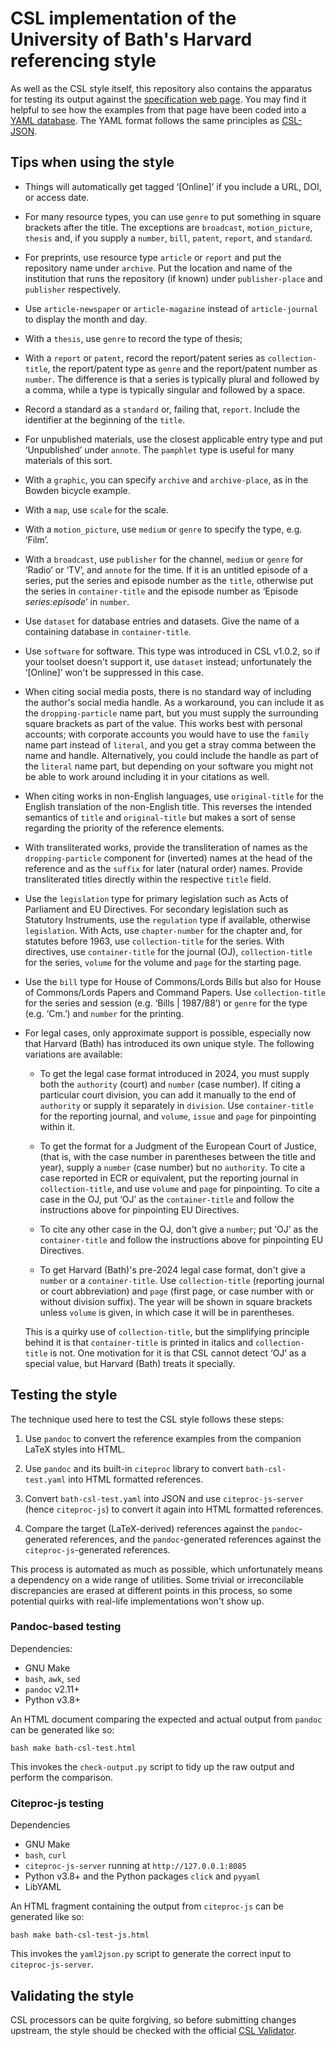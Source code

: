 # CSL implementation of the University of Bath's Harvard referencing style

As well as the CSL style itself, this repository also contains the apparatus for
testing its output against the [specification web page][bath-harvard]. You may
find it helpful to see how the examples from that page have been coded into a
[YAML database](bath-csl-test.yaml). The YAML format follows the same principles
as [CSL-JSON].

[bath-harvard]: https://library.bath.ac.uk/referencing/harvard-bath
[CSL-JSON]: https://citeproc-js.readthedocs.io/en/latest/csl-json/markup.html


## Tips when using the style

  - Things will automatically get tagged ‘\[Online]’ if you include a URL, DOI,
    or access date.

  - For many resource types, you can use `genre` to put something in square
    brackets after the title. The exceptions are `broadcast`, `motion_picture`,
    `thesis` and, if you supply a `number`, `bill`, `patent`, `report`, and
    `standard`.

  - For preprints, use resource type `article` or `report` and put the
    repository name under `archive`. Put the location and name of the
    institution that runs the repository (if known) under `publisher-place` and
    `publisher` respectively.

  - Use `article-newspaper` or `article-magazine` instead of `article-journal`
    to display the month and day.

  - With a `thesis`, use `genre` to record the type of thesis;

  - With a `report` or `patent`, record the report/patent series as
    `collection-title`, the report/patent type as `genre` and the report/patent
    number as `number`. The difference is that a series is typically plural and
    followed by a comma, while a type is typically singular and followed by a
    space.

  - Record a standard as a `standard` or, failing that, `report`. Include the
    identifier at the beginning of the `title`.

  - For unpublished materials, use the closest applicable entry type and put
    ‘Unpublished’ under `annote`. The `pamphlet` type is useful for many
    materials of this sort.

  - With a `graphic`, you can specify `archive` and `archive-place`, as in the
    Bowden bicycle example.

  - With a `map`, use `scale` for the scale.

  - With a `motion_picture`, use `medium` or `genre` to specify the type, e.g.
    ‘Film’.

  - With a `broadcast`, use `publisher` for the channel, `medium` or `genre` for
    ‘Radio’ or ‘TV’, and `annote` for the time. If it is an untitled episode of
    a series, put the series and episode number as the `title`, otherwise put
    the series in `container-title` and the episode number as ‘Episode
    *series:episode*’ in `number`.

  - Use `dataset` for database entries and datasets. Give the name of a
    containing database in `container-title`.

  - Use `software` for software. This type was introduced in CSL v1.0.2, so if
    your toolset doesn't support it, use `dataset` instead; unfortunately the
    ‘\[Online]’ won't be suppressed in this case.

  - When citing social media posts, there is no standard way of including the
    author's social media handle. As a workaround, you can include it as the
    `dropping-particle` name part, but you must supply the surrounding square
    brackets as part of the value. This works best with personal accounts; with
    corporate accounts you would have to use the `family` name part instead of
    `literal`, and you get a stray comma between the name and handle.
    Alternatively, you could include the handle as part of the `literal` name
    part, but depending on your software you might not be able to work around
    including it in your citations as well.

  - When citing works in non-English languages, use `original-title` for the
    English translation of the non-English title. This reverses the intended
    semantics of `title` and `original-title` but makes a sort of sense
    regarding the priority of the reference elements.

  - With transliterated works, provide the transliteration of names as the
    `dropping-particle` component for (inverted) names at the head of the
    reference and as the `suffix` for later (natural order) names. Provide
    transliterated titles directly within the respective `title` field.

  - Use the `legislation` type for primary legislation such as Acts of
    Parliament and EU Directives. For secondary legislation such as Statutory
    Instruments, use the `regulation` type if available, otherwise
    `legislation`. With Acts, use `chapter-number` for the chapter and, for
    statutes before 1963, use `collection-title` for the series. With
    directives, use `container-title` for the journal (OJ), `collection-title`
    for the series, `volume` for the volume and `page` for the starting page.

  - Use the `bill` type for House of Commons/Lords Bills but also for House of
    Commons/Lords Papers and Command Papers. Use `collection-title` for the
    series and session (e.g. ‘Bills | 1987/88’) or `genre` for the type (e.g.
    ‘Cm.’) and `number` for the printing.

  - For legal cases, only approximate support is possible, especially now that
    Harvard (Bath) has introduced its own unique style. The following variations
    are available:

      - To get the legal case format introduced in 2024, you must supply both
        the `authority` (court) and `number` (case number). If citing a
        particular court division, you can add it manually to the end of
        `authority` or supply it separately in `division`. Use `container-title`
        for the reporting journal, and `volume`, `issue` and `page` for
        pinpointing within it.

      - To get the format for a Judgment of the European Court of Justice, (that
        is, with the case number in parentheses between the title and year),
        supply a `number` (case number) but no `authority`. To cite a case
        reported in ECR or equivalent, put the reporting journal in
        `collection-title`, and use `volume` and `page` for pinpointing. To cite
        a case in the OJ, put ‘OJ’ as the `container-title` and follow the
        instructions above for pinpointing EU Directives.

      - To cite any other case in the OJ, don't give a `number`; put ‘OJ’ as the
        `container-title` and follow the instructions above for pinpointing EU
        Directives.

      - To get Harvard (Bath)'s pre-2024 legal case format, don't give a
        `number` or a `container-title`. Use `collection-title` (reporting
        journal or court abbreviation) and `page` (first page, or case number
        with or without division suffix). The year will be shown in square
        brackets unless `volume` is given, in which case it will be in
        parentheses.

    This is a quirky use of `collection-title`, but the simplifying principle
    behind it is that `container-title` is printed in italics and
    `collection-title` is not. One motivation for it is that CSL cannot detect
    ‘OJ’ as a special value, but Harvard (Bath) treats it specially.

## Testing the style

The technique used here to test the CSL style follows these steps:

 1. Use `pandoc` to convert the reference examples from the companion LaTeX
    styles into HTML.

 2. Use `pandoc` and its built-in `citeproc` library to convert
    `bath-csl-test.yaml` into HTML formatted references.

 3. Convert `bath-csl-test.yaml` into JSON and use `citeproc-js-server` (hence
    `citeproc-js`) to convert it again into HTML formatted references.

 4. Compare the target (LaTeX-derived) references against the `pandoc`-generated
    references, and the `pandoc`-generated references against the
    `citeproc-js`-generated references.

This process is automated as much as possible, which unfortunately means a
dependency on a wide range of utilities. Some trivial or irreconcilable
discrepancies are erased at different points in this process, so some potential
quirks with real-life implementations won't show up.


### Pandoc-based testing

Dependencies:

- GNU Make
- `bash`, `awk`, `sed`
- `pandoc` v2.11+
- Python v3.8+

An HTML document comparing the expected and actual output from `pandoc` can be
generated like so:

```bash make bath-csl-test.html ```

This invokes the `check-output.py` script to tidy up the raw output and perform
the comparison.


### Citeproc-js testing

Dependencies

- GNU Make
- `bash`, `curl`
- `citeproc-js-server` running at `http://127.0.0.1:8085`
- Python v3.8+ and the Python packages `click` and `pyyaml`
- LibYAML

An HTML fragment containing the output from `citeproc-js` can be generated like
so:

```bash make bath-csl-test-js.html ```

This invokes the `yaml2json.py` script to generate the correct input to
`citeproc-js-server`.


## Validating the style

CSL processors can be quite forgiving, so before submitting changes upstream,
the style should be checked with the official [CSL Validator].

[CSL Validator]: https://validator.citationstyles.org/
